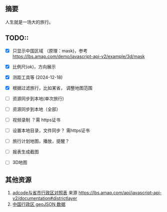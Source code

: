 ## 摘要
人生就是一场大的旅行。



## TODO::
- [x] 只显示中国区域 （原理：mask)，参考 https://lbs.amap.com/demo/javascript-api-v2/example/3d/mask
- [x] 比例尺(ok)，方向展示 
- [x] 测距工具等 (2024-12-18)
- [x] 根据过滤旅行，比如某省，  调整地图范围
- [ ] 资源同步到本地(单次旅行)
- [ ] 资源同步到本地（全部）
- [ ] 视频录制 ？需 https证书
- [ ] 设置本地目录，文件同步？ 需https证书
- [ ] 旅行计划地图，播放，提醒？
- [ ] 报表生成截图
- [ ] 3D地图


## 其他资源
1. [adcode与省市行政区对照表](https://a.amap.com/lbs/static/file/AMap_adcode_citycode.xlsx.zip) 来源 https://lbs.amap.com/api/javascript-api-v2/documentation#districtlayer
2. [中国行政区 geoJSON 数据](https://datav.aliyun.com/portal/school/atlas/area_selector)